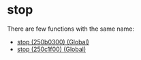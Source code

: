 # stop

There are few functions with the same name:

- [stop (250b0300) (Global)](./stop_250b0300.md)
- [stop (250c1f00) (Global)](./stop_250c1f00.md)
